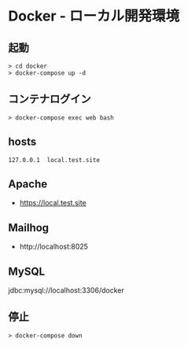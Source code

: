 # Docker - ローカル開発環境

## 起動
```
> cd docker
> docker-compose up -d
```

## コンテナログイン
```shell
> docker-compose exec web bash
```

## hosts
```
127.0.0.1  local.test.site
```

## Apache
- https://local.test.site

## Mailhog
- http://localhost:8025

## MySQL
jdbc:mysql://localhost:3306/docker

## 停止
```
> docker-compose down
```
